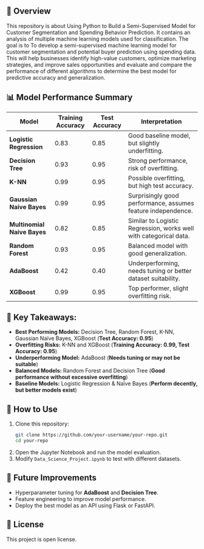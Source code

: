 ## 📌 Overview
This repository is about Using Python to Build a Semi-Supervised Model for Customer Segmentation and Spending Behavior Prediction. It contains an analysis of multiple machine learning models used for classification. The goal is to To develop a semi-supervised machine learning model for customer segmentation and potential buyer prediction using spending data. This will help businesses identify high-value customers, optimize marketing strategies, and improve sales opportunities and evaluate and compare the performance of different algorithms to determine the best model for predictive accuracy and generalization.


## 📊 Model Performance Summary
| Model | Training Accuracy | Test Accuracy | Interpretation |
|--------|-----------------|--------------|----------------|
| **Logistic Regression** | 0.83 | 0.85 | Good baseline model, but slightly underfitting. |
| **Decision Tree** | 0.93 | 0.95 | Strong performance, risk of overfitting. |
| **K-NN** | 0.99 | 0.95 | Possible overfitting, but high test accuracy. |
| **Gaussian Naive Bayes** | 0.99 | 0.95 | Surprisingly good performance, assumes feature independence. |
| **Multinomial Naive Bayes** | 0.82 | 0.85 | Similar to Logistic Regression, works well with categorical data. |
| **Random Forest** | 0.93 | 0.95 | Balanced model with good generalization. |
| **AdaBoost** | 0.42 | 0.40 | Underperforming, needs tuning or better dataset suitability. |
| **XGBoost** | 0.99 | 0.95 | Top performer, slight overfitting risk. |

## 📌 Key Takeaways:
- **Best Performing Models:** Decision Tree, Random Forest, K-NN, Gaussian Naïve Bayes, XGBoost (**Test Accuracy: 0.95**)
- **Overfitting Risks:** K-NN and XGBoost (**Training Accuracy: 0.99, Test Accuracy: 0.95**)
- **Underperforming Model:** AdaBoost (**Needs tuning or may not be suitable**)
- **Balanced Models:** Random Forest and Decision Tree (**Good performance without excessive overfitting**)
- **Baseline Models:** Logistic Regression & Naïve Bayes (**Perform decently, but better models exist**)

## 🚀 How to Use
1. Clone this repository:
   ```bash
   git clone https://github.com/your-username/your-repo.git
   cd your-repo
   ```
2. Open the Jupyter Notebook and run the model evaluation.
3. Modify `Data_Science_Project.ipynb` to test with different datasets.

## 🔮 Future Improvements
- Hyperparameter tuning for **AdaBoost** and **Decision Tree**.
- Feature engineering to improve model performance.
- Deploy the best model as an API using Flask or FastAPI.

## 📜 License
This project is open license.

